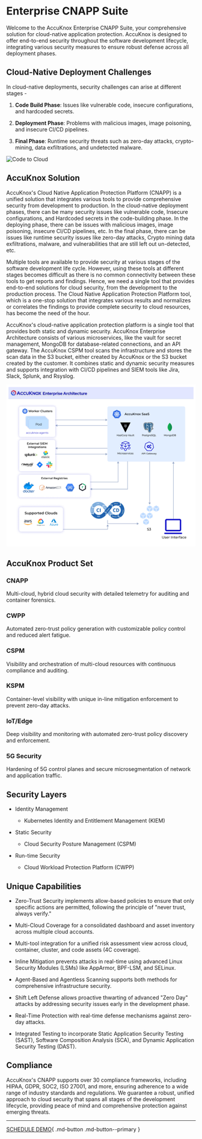 # **Enterprise CNAPP Suite**

Welcome to the AccuKnox Enterprise CNAPP Suite, your comprehensive solution for cloud-native application protection. AccuKnox is designed to offer end-to-end security throughout the software development lifecycle, integrating various security measures to ensure robust defense across all deployment phases.

## Cloud-Native Deployment Challenges

In cloud-native deployments, security challenges can arise at different stages -

1. **Code Build Phase**: Issues like vulnerable code, insecure configurations, and hardcoded secrets.

2. **Deployment Phase**: Problems with malicious images, image poisoning, and insecure CI/CD pipelines.

3. **Final Phase**: Runtime security threats such as zero-day attacks, crypto-mining, data exfiltrations, and undetected malware.

![Code to Cloud](https://lh7-us.googleusercontent.com/docsz/AD_4nXeSIRdj2E2dlJ3LhIsY8_IYcOTopZUHU82u1ylfwW3ox5bP0_MVaE234HjjMzBRLUwylKuLGX4-ZqEYLYB3RLXy2nDoH2xOqX6PcwyEpK4kX8TFf8i1A4m_ZBtNGmZSaBwW1-nXvNf9aaNq_C-bO3YbDirF?key=pfdZ2-A2YEK09WaRLhfqlg)

## AccuKnox Solution

AccuKnox's Cloud Native Application Protection Platform (CNAPP) is a unified solution that integrates various tools to provide comprehensive security from development to production. In the cloud-native deployment phases, there can be many security issues like vulnerable code, Insecure configurations, and Hardcoded secrets in the code-building phase. In the deploying phase, there can be issues with malicious images, image poisoning, insecure CI/CD pipelines, etc. In the final phase, there can be issues like runtime security issues like zero-day attacks, Crypto mining data exfiltrations, malware, and vulnerabilities that are still left out un-detected, etc.

Multiple tools are available to provide security at various stages of the software development life cycle. However, using these tools at different stages becomes difficult as there is no common connectivity between these tools to get reports and findings. Hence, we need a single tool that provides end-to-end solutions for cloud security, from the development to the production process. The Cloud Native Application Protection Platform tool, which is a one-stop solution that integrates various results and normalizes or correlates the findings to provide complete security to cloud resources, has become the need of the hour.

AccuKnox's cloud-native application protection platform is a single tool that provides both static and dynamic security. AccuKnox Enterprise Architecture consists of various microservices, like the vault for secret management, MongoDB for database-related connections, and an API gateway. The AccuKnox CSPM tool scans the infrastructure and stores the scan data in the S3 bucket, either created by AccuKnox or the S3 bucket created by the customer. It combines static and dynamic security measures and supports integration with CI/CD pipelines and SIEM tools like Jira, Slack, Splunk, and Rsyslog.

![AccuKnox Enterprise Architecture](/introduction/images/accuknox-architecture.png)

## AccuKnox Product Set

### CNAPP

Multi-cloud, hybrid cloud security with detailed telemetry for auditing and container forensics.

### CWPP

Automated zero-trust policy generation with customizable policy control and reduced alert fatigue.

### CSPM

Visibility and orchestration of multi-cloud resources with continuous compliance and auditing.

### KSPM

Container-level visibility with unique in-line mitigation enforcement to prevent zero-day attacks.

### IoT/Edge

Deep visibility and monitoring with automated zero-trust policy discovery and enforcement.

### 5G Security

Hardening of 5G control planes and secure microsegmentation of network and application traffic.

## Security Layers

* Identity Management
  * Kubernetes Identity and Entitlement Management (KIEM)

* Static Security
  * Cloud Security Posture Management (CSPM)

* Run-time Security
  * Cloud Workload Protection Platform (CWPP)

## Unique Capabilities

* Zero-Trust Security implements allow-based policies to ensure that only specific actions are permitted, following the principle of "never trust, always verify."

* Multi-Cloud Coverage for a consolidated dashboard and asset inventory across multiple cloud accounts.

* Multi-tool integration for a unified risk assessment view across cloud, container, cluster, and code assets (4C coverage).

* Inline Mitigation prevents attacks in real-time using advanced Linux Security Modules (LSMs) like AppArmor, BPF-LSM, and SELinux.

* Agent-Based and Agentless Scanning supports both methods for comprehensive infrastructure security.

* Shift Left Defense allows proactive thwarting of advanced "Zero Day" attacks by addressing security issues early in the development phase.

* Real-Time Protection with real-time defense mechanisms against zero-day attacks.

* Integrated Testing to incorporate Static Application Security Testing (SAST), Software Composition Analysis (SCA), and Dynamic Application Security Testing (DAST).

## Compliance

AccuKnox's CNAPP supports over 30 compliance frameworks, including HIPAA, GDPR, SOC2, ISO 27001, and more, ensuring adherence to a wide range of industry standards and regulations. We guarantee a robust, unified approach to cloud security that spans all stages of the development lifecycle, providing peace of mind and comprehensive protection against emerging threats.

- - -
[SCHEDULE DEMO](https://www.accuknox.com/contact-us){ .md-button .md-button--primary }
